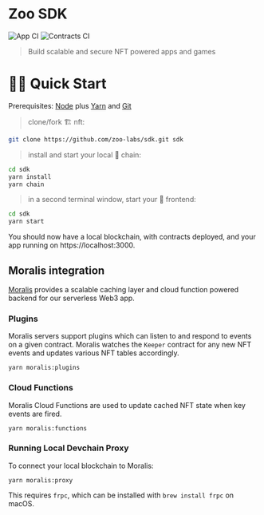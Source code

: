 # Zoo SDK
![App CI](https://github.com/zoo-labs/sdk/actions/workflows/app.yml/badge.svg)
![Contracts CI](https://github.com/zoo-labs/sdk/actions/workflows/contracts.yml/badge.svg)

> Build scalable and secure NFT powered apps and games

# 🏄‍♂️ Quick Start

Prerequisites: [Node](https://nodejs.org/dist/latest-v12.x/) plus [Yarn](https://classic.yarnpkg.com/en/docs/install/) and [Git](https://git-scm.com/downloads)

> clone/fork 🏗 nft:

```bash
git clone https://github.com/zoo-labs/sdk.git sdk
```

> install and start your local 👷‍ chain:

```bash
cd sdk
yarn install
yarn chain
```

> in a second terminal window, start your 📱 frontend:

```bash
cd sdk
yarn start
```

You should now have a local blockchain, with contracts deployed, and your app
running on https://localhost:3000.


## Moralis integration
[Moralis](http://moralis.io) provides a scalable caching layer and cloud
function powered backend for our serverless Web3 app.

### Plugins
Moralis servers support plugins which can listen to and respond to events on a
given contract. Moralis watches the `Keeper` contract for any new NFT events and
updates various NFT tables accordingly.

```shell
yarn moralis:plugins
```

### Cloud Functions
Moralis Cloud Functions are used to update cached NFT state when key events are
fired.

```shell
yarn moralis:functions
```

### Running Local Devchain Proxy
To connect your local blockchain to Moralis:

```shell
yarn moralis:proxy
```

This requires `frpc`, which can be installed with `brew install frpc` on macOS.
